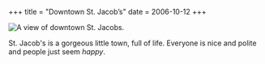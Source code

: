 +++
title = "Downtown St. Jacob’s"
date = 2006-10-12
+++

![A view of downtown St. Jacobs.](http://www.aphoenix.ca/photoblog/photos/DowntownStJacobs.jpg "Hustly, bustly small-town Canada.")

St. Jacob's is a gorgeous little town, full of life. Everyone is nice and polite and people just seem _happy_.
